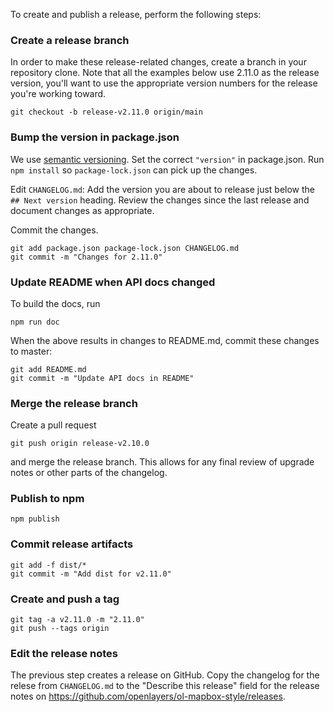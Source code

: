To create and publish a release, perform the following steps:

### Create a release branch

In order to make these release-related changes, create a branch in your repository clone.
Note that all the examples below use 2.11.0 as the release version, you'll want to use the appropriate version numbers for the release you're working toward.

    git checkout -b release-v2.11.0 origin/main

### Bump the version in package.json

We use [semantic versioning](https://semver.org). Set the correct `"version"` in package.json. Run `npm install` so `package-lock.json` can pick up the changes.

Edit `CHANGELOG.md`: Add the version you are about to release just below the `## Next version` heading. Review the changes since the last release and document changes as appropriate.

Commit the changes.

    git add package.json package-lock.json CHANGELOG.md
    git commit -m "Changes for 2.11.0"

### Update README when API docs changed

To build the docs, run

    npm run doc

When the above results in changes to README.md, commit these changes to master:

    git add README.md
    git commit -m "Update API docs in README"

### Merge the release branch

Create a pull request

    git push origin release-v2.10.0

and merge the release branch. This allows for any final review of upgrade notes or other parts of the changelog.

### Publish to npm

    npm publish

### Commit release artifacts

    git add -f dist/*
    git commit -m "Add dist for v2.11.0"

### Create and push a tag

    git tag -a v2.11.0 -m "2.11.0"
    git push --tags origin

### Edit the release notes

The previous step creates a release on GitHub. Copy the changelog for the relese from `CHANGELOG.md` to the "Describe this release" field for the release notes on https://github.com/openlayers/ol-mapbox-style/releases.
